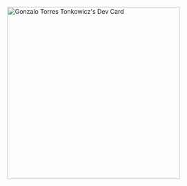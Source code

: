 <a href="https://app.daily.dev/gonetorres"><img src="https://api.daily.dev/devcards/39830fd5c2d846748d2a1c1feb8a4cbb.png?r=kvs" width="400" alt="Gonzalo Torres Tonkowicz's Dev Card"/></a>
